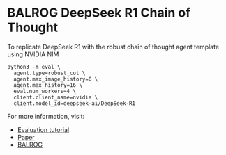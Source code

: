 # BALROG DeepSeek R1 Chain of Thought
To replicate DeepSeek R1 with the robust chain of thought agent template using NVIDIA NIM

```
python3 -m eval \
  agent.type=robust_cot \
  agent.max_image_history=0 \
  agent.max_history=16 \
  eval.num_workers=4 \
  client.client_name=nvidia \
  client.model_id=deepseek-ai/DeepSeek-R1
```

For more information, visit:

- [Evaluation tutorial](https://github.com/balrog-ai/BALROG/blob/main/docs/evaluation.md)
- [Paper](https://arxiv.org/abs/2411.13543)
- [BALROG](https://balrogai.com)